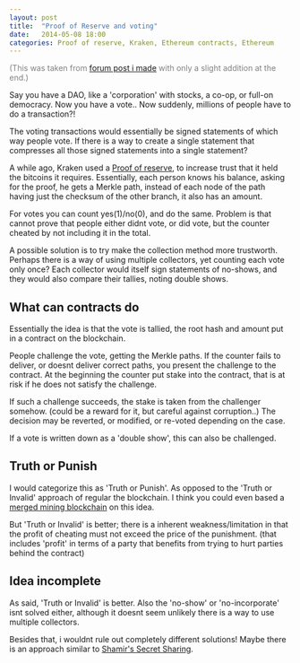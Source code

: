 ```yaml
---
layout: post
title:  "Proof of Reserve and voting"
date:   2014-05-08 18:00
categories: Proof of reserve, Kraken, Ethereum contracts, Ethereum
---
```


<p style="color:gray"> (This was taken from
<a href="https://forum.ethereum.org/discussion/863/proof-of-reserve-for-voting">forum post i made</a>
with only a slight addition at the end.)</p>
Say you have a DAO, like a 'corporation' with stocks, a co-op, or
full-on democracy. Now you have a vote.. Now suddenly, millions of
people have to do a transaction?!

The voting transactions would essentially be signed statements of which way
people vote. If there is a way to create a single statement that compresses
all those signed statements into a single statement?

A while ago, Kraken used a 
<a href="https://www.kraken.com/security/audit">Proof of reserve</a>,
to increase trust that it held the bitcoins it requires. Essentially,
each person knows his balance, asking for the proof, he gets a Merkle path,
instead of each node of the path having just the checksum of the other branch,
it also has an amount.

For votes you can count yes(1)/no(0), and do the same. Problem is that
cannot prove that people either didnt vote, or did vote, but the counter cheated
by not including it in the total.

A possible solution is to try make the collection method more trustworth. 
Perhaps there is a way of using multiple collectors, yet counting each vote 
only once? Each collector would itself sign statements of no-shows, and they
would also compare their tallies, noting double shows.

## What can contracts do

Essentially the idea is that the vote is tallied, the root hash and amount
put in a contract on the blockchain.

People challenge the vote, getting the Merkle paths. If the counter fails to
deliver, or doesnt deliver correct paths, you present the challenge to the
contract. At the beginning the counter put stake into the contract, that is at
risk if he does not satisfy the challenge.

If such a challenge succeeds, the stake is taken from the challenger somehow.
(could be a reward for it, but careful against corruption..) The decision may
be reverted, or modified, or re-voted depending on the case.

If a vote is written down as a 'double show', this can also be challenged. 

## Truth or Punish

I would categorize this as 'Truth or Punish'. As opposed to the
'Truth or Invalid' approach of regular the blockchain. 
I think you could even based a
[merged mining blockchain](https://forum.ethereum.org/discussion/comment/3924/#Comment_3924)
on this idea.

But 'Truth or Invalid' is better; there is a inherent weakness/limitation
in that the profit of cheating must not exceed the price of the punishment.
(that includes 'profit' in terms of a party that benefits from trying to
hurt parties behind the contract)

## Idea incomplete

As said, 'Truth or Invalid' is better. Also the 'no-show' or 'no-incorporate'
isnt solved either, although it doesnt seem unlikely there is a way to use
multiple collectors. 

Besides that, i wouldnt rule out completely different solutions! Maybe there
is an approach similar to [Shamir's Secret Sharing](https://en.wikipedia.org/wiki/Shamir%27s_Secret_Sharing).
